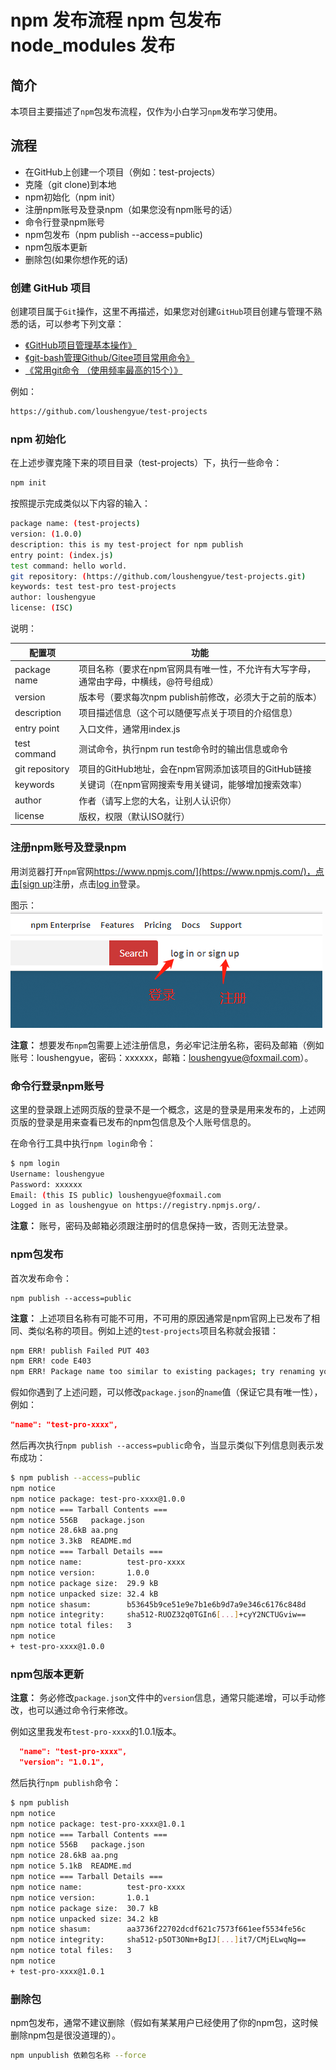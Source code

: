 # npm 发布流程 npm 包发布 node_modules 发布

## 简介
本项目主要描述了`npm`包发布流程，仅作为小白学习`npm`发布学习使用。

## 流程

- 在GitHub上创建一个项目（例如：test-projects）
- 克隆（git clone)到本地
- npm初始化（npm init）
- 注册npm账号及登录npm（如果您没有npm账号的话）
- 命令行登录npm账号
- npm包发布（npm publish --access=public)
- npm包版本更新
- 删除包(如果你想作死的话)

### 创建 GitHub 项目

创建项目属于`Git`操作，这里不再描述，如果您对创建`GitHub`项目创建与管理不熟悉的话，可以参考下列文章：
- [《GitHub项目管理基本操作》](https://blog.csdn.net/weixin_41424247/article/details/78998916)
- [《git-bash管理Github/Gitee项目常用命令》](https://blog.csdn.net/weixin_41424247/article/details/79007443)
- [《常用git命令 （使用频率最高的15个）》](https://blog.csdn.net/weixin_41424247/article/details/86626610)

例如：
```bash
https://github.com/loushengyue/test-projects
```

### npm 初始化

在上述步骤克隆下来的项目目录（test-projects）下，执行一些命令：

```bash
npm init
```
按照提示完成类似以下内容的输入：

```bash
package name: (test-projects)
version: (1.0.0)
description: this is my test-project for npm publish
entry point: (index.js)
test command: hello world.
git repository: (https://github.com/loushengyue/test-projects.git)
keywords: test test-pro test-projects
author: loushengyue
license: (ISC)

```
说明：

|配置项|功能|
|---|---|
|package name|项目名称（要求在npm官网具有唯一性，不允许有大写字母，通常由字母，中横线，@符号组成）|
|version|版本号（要求每次npm publish前修改，必须大于之前的版本）|
|description|项目描述信息（这个可以随便写点关于项目的介绍信息）|
|entry point|入口文件，通常用index.js|
|test command|测试命令，执行npm run test命令时的输出信息或命令|
|git repository|项目的GitHub地址，会在npm官网添加该项目的GitHub链接|
|keywords|关键词（在npm官网搜索专用关键词，能够增加搜索效率）|
|author|作者（请写上您的大名，让别人认识你）|
|license|版权，权限（默认ISO就行）|



### 注册npm账号及登录npm

用浏览器打开`npm`官网[https://www.npmjs.com/](https://www.npmjs.com/)，点击[sign up](https://www.npmjs.com/signup)注册，点击[log in](https://www.npmjs.com/login)登录。

图示：
![npm登录及注册](./src/img/aa.png)

**注意：** 想要发布`npm`包需要上述注册信息，务必牢记注册名称，密码及邮箱（例如账号：loushengyue，密码：xxxxxx，邮箱：loushengyue@foxmail.com）。

### 命令行登录npm账号
这里的登录跟上述网页版的登录不是一个概念，这是的登录是用来发布的，上述网页版的登录是用来查看已发布的npm包信息及个人账号信息的。

在命令行工具中执行`npm login`命令：
```bash
$ npm login
Username: loushengyue
Password: xxxxxx
Email: (this IS public) loushengyue@foxmail.com
Logged in as loushengyue on https://registry.npmjs.org/.
```
**注意：** 账号，密码及邮箱必须跟注册时的信息保持一致，否则无法登录。



### npm包发布

首次发布命令：
```
npm publish --access=public
```
**注意：** 上述项目名称有可能不可用，不可用的原因通常是npm官网上已发布了相同、类似名称的项目。例如上述的`test-projects`项目名称就会报错：
```bash
npm ERR! publish Failed PUT 403
npm ERR! code E403
npm ERR! Package name too similar to existing packages; try renaming your package to '@loushengyue/test-projects' and publishing with 'npm publish --access=public' instead : test-projects
```
假如你遇到了上述问题，可以修改`package.json`的`name`值（保证它具有唯一性），例如：
```json
"name": "test-pro-xxxx",
```
然后再次执行`npm publish --access=public`命令，当显示类似下列信息则表示发布成功：
```bash
$ npm publish --access=public
npm notice
npm notice package: test-pro-xxxx@1.0.0
npm notice === Tarball Contents ===
npm notice 556B   package.json
npm notice 28.6kB aa.png
npm notice 3.3kB  README.md
npm notice === Tarball Details ===
npm notice name:          test-pro-xxxx
npm notice version:       1.0.0
npm notice package size:  29.9 kB
npm notice unpacked size: 32.4 kB
npm notice shasum:        b53645b9ce51e9e7b1e6b9d7a9e346c6176c848d
npm notice integrity:     sha512-RUOZ32q0TGIn6[...]+cyY2NCTUGviw==
npm notice total files:   3
npm notice
+ test-pro-xxxx@1.0.0
```

### npm包版本更新

**注意：** 务必修改`package.json`文件中的`version`信息，通常只能递增，可以手动修改，也可以通过命令行来修改。

例如这里我发布`test-pro-xxxx`的1.0.1版本。
```json
  "name": "test-pro-xxxx",
  "version": "1.0.1",
```
然后执行`npm publish`命令：
```bash
$ npm publish
npm notice
npm notice package: test-pro-xxxx@1.0.1
npm notice === Tarball Contents ===
npm notice 556B   package.json
npm notice 28.6kB aa.png
npm notice 5.1kB  README.md
npm notice === Tarball Details ===
npm notice name:          test-pro-xxxx
npm notice version:       1.0.1
npm notice package size:  30.7 kB
npm notice unpacked size: 34.2 kB
npm notice shasum:        aa3736f22702dcdf621c7573f661eef5534fe56c
npm notice integrity:     sha512-p5OT3ONm+BgIJ[...]it7/CMjELwqNg==
npm notice total files:   3
npm notice
+ test-pro-xxxx@1.0.1
```

### 删除包
npm包发布，通常不建议删除（假如有某某用户已经使用了你的npm包，这时候删除npm包是很没道理的）。

```bash
npm unpublish 依赖包名称 --force
```